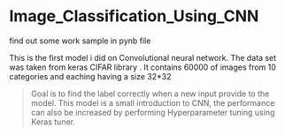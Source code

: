 # Image_Classification_Using_CNN
find out some work sample in pynb file


This is the first model i did on Convolutional neural network.
The data set was taken from keras CIFAR library .
It contains 60000 of images from 10 categories and eaching having a size 32*32

>Goal is to find the label correctly when a new input provide to the model.
>This model is a small introduction to CNN, the performance can also be increased by performing Hyperparameter tuning using Keras tuner.
